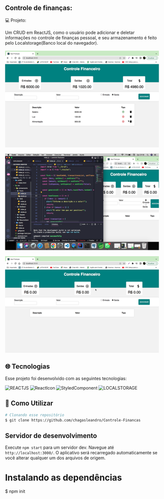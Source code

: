 ## Controle de finanças:
💻 Projeto:</br></br>
Um CRUD em ReactJS, como o usuário pode adicionar e deletar informações no controle de finanças pessoal, e seu armazenamento é feito pelo Localstorage(Banco local do navegador).</br> </br>
<img src="./src/asserts/img3.png"/>
</br> </br>
<img src="./src/asserts/img1.png"/>
</br> </br>
<img src="./src/asserts/img2.png"/>
## :globe_with_meridians: Tecnologias

Esse projeto foi desenvolvido com as seguintes tecnologias:

<img  alt="REACTJS"
     src="https://img.shields.io/badge/REACTJS-%231572B6?style=for-the-badge&logo=reactjs&logoColor=white"/>
<img alt="ReactIcon"
      src="https://img.shields.io/badge/ReactIcon-%231572B6.svg?style=for-the-badge&logo=react-icons&logoColor=white"/>
<img  alt="StyledComponent"
     src="https://img.shields.io/badge/STYLEDCOMPONENT-E34F26?style=for-the-badge&logo=Styled-component&logoColor=white"/> <img alt="LOCALSTORAGE"
      src="https://img.shields.io/badge/localstorage-%231572B6.svg?style=for-the-badge&logo=localstorage&logoColor=white"/>

## :wrench: Como Utilizar
```bash
# Clonando esse repositório
$ git clone https://github.com/chagasleandro/Controle-Financas
```

## Servidor de desenvolvimento

Execute `npm start` para um servidor dev. Navegue até `http://localhost:3000/`. O aplicativo será recarregado automaticamente se você alterar qualquer um dos arquivos de origem.
# Instalando as dependências
$ npm init
